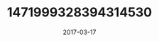 ---
title: "1471999328394314530"
cover: "2017-03-17 07.26.55 1471999328394314530_46248401"
photo: "2017-03-17 07.26.55 1471999328394314530_46248401"
date: "2017-03-17"
type: "photo"
---